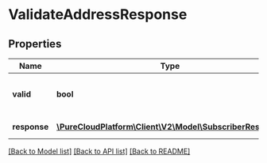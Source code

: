 # ValidateAddressResponse

## Properties
Name | Type | Description | Notes
------------ | ------------- | ------------- | -------------
**valid** | **bool** | Was the passed in address valid | 
**response** | [**\PureCloudPlatform\Client\V2\Model\SubscriberResponse**](SubscriberResponse.md) | Subscriber schema | [optional] 

[[Back to Model list]](../README.md#documentation-for-models) [[Back to API list]](../README.md#documentation-for-api-endpoints) [[Back to README]](../README.md)


